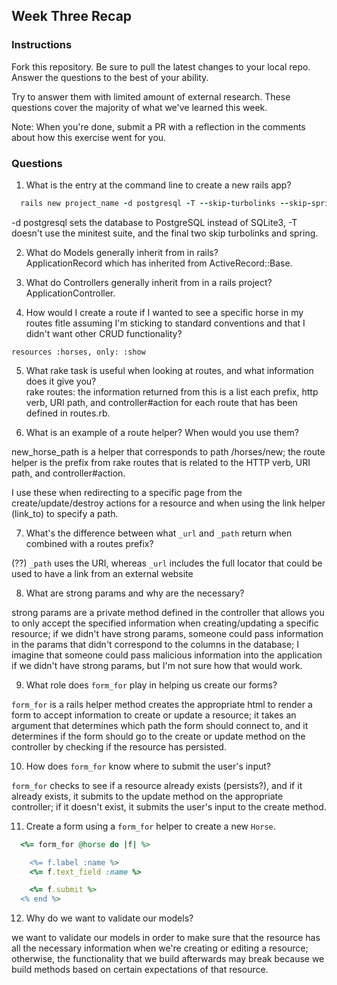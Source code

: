 ## Week Three Recap

### Instructions
Fork this repository. Be sure to pull the latest changes to your local repo. Answer the questions to the best of your ability.

Try to answer them with limited amount of external research. These questions cover the majority of what we've learned this week.

Note: When you're done, submit a PR with a reflection in the comments about how this exercise went for you.

### Questions

1. What is the entry at the command line to create a new rails app?  
  ```ruby
    rails new project_name -d postgresql -T --skip-turbolinks --skip-spring
  ```

  -d postgresql sets the database to PostgreSQL instead of SQLite3, -T doesn't use the minitest suite, and the final two skip turbolinks and spring.  

2. What do Models generally inherit from in rails?  
  ApplicationRecord which has inherited from ActiveRecord::Base.  

3. What do Controllers generally inherit from in a rails project?  
  ApplicationController.  

4. How would I create a route if I wanted to see a specific horse in my routes fitle assuming I'm sticking to standard conventions and that I didn't want other CRUD functionality?

  `resources :horses, only: :show`  

5. What rake task is useful when looking at routes, and what information does it give you?  
  rake routes: the information returned from this is a list each prefix, http verb, URI path, and controller#action for each route that has been defined in routes.rb.  

6. What is an example of a route helper? When would you use them?  

  new_horse_path is a helper that corresponds to path /horses/new; the route helper is the prefix from rake routes that is related to the HTTP verb, URI path, and controller#action.  

  I use these when redirecting to a specific page from the create/update/destroy actions for a resource and when using the link helper (link_to) to specify a path.  

7. What's the difference between what `_url` and `_path` return when combined with a routes prefix?  

  (??) `_path` uses the URI, whereas `_url` includes the full locator that could be used to have a link from an external website

8. What are strong params and why are the necessary?  

  strong params are a private method defined in the controller that allows you to only accept the specified information when creating/updating a specific resource; if we didn't have strong params, someone could pass information in the params that didn't correspond to the columns in the database; I imagine that someone could pass malicious information into the application if we didn't have strong params, but I'm not sure how that would work.  

9. What role does `form_for` play in helping us create our forms?  

  `form_for` is a rails helper method creates the appropriate html to render a form to accept information to create or update a resource; it takes an argument that determines which path the form should connect to, and it determines if the form should go to the create or update method on the controller by checking if the resource has persisted.  

10. How does `form_for` know where to submit the user's input?  

  `form_for` checks to see if a resource already exists (persists?), and if it already exists, it submits to the update method on the appropriate controller; if it doesn't exist, it submits the user's input to the create method.

11. Create a form using a `form_for` helper to create a new `Horse`.  

  ```ruby
    <%= form_for @horse do |f| %>

      <%= f.label :name %>
      <%= f.text_field :name %>

      <%= f.submit %>    
    <% end %>
  ```

12. Why do we want to validate our models?

  we want to validate our models in order to make sure that the resource has all the necessary information when we're creating or editing a resource; otherwise, the functionality that we build afterwards may break because we build methods based on certain expectations of that resource.
  
